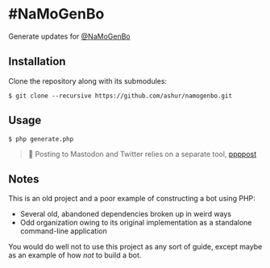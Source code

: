 # #NaMoGenBo

Generate updates for [@NaMoGenBo](https://twitter.com/NaMoGenBo)

## Installation

Clone the repository along with its submodules:

```
$ git clone --recursive https://github.com/ashur/namogenbo.git
```

## Usage

```
$ php generate.php
```

> 👻 Posting to Mastodon and Twitter relies on a separate tool, [ppppost](https://github.com/ashur/ppppost)

## Notes

This is an old project and a poor example of constructing a bot using PHP:

- Several old, abandoned dependencies broken up in weird ways
- Odd organization owing to its original implementation as a standalone command-line application

You would do well not to use this project as any sort of guide, except maybe as an example of how _not_ to build a bot.
